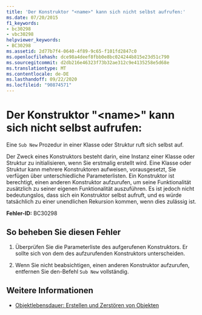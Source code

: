 ```yaml
---
title: 'Der Konstruktor "<name>" kann sich nicht selbst aufrufen:'
ms.date: 07/20/2015
f1_keywords:
- bc30298
- vbc30298
helpviewer_keywords:
- BC30298
ms.assetid: 2d77b7f4-0640-4f89-9c65-f101fd2847c0
ms.openlocfilehash: dce98a4deef8fbb0e8bc024244b815e23d51c790
ms.sourcegitcommit: d2db216e46323f73b32ae312c9e4135258e5d68e
ms.translationtype: MT
ms.contentlocale: de-DE
ms.lasthandoff: 09/22/2020
ms.locfileid: "90874571"
---
```

# <a name="constructor-name-cannot-call-itself"></a>Der Konstruktor "\<name>" kann sich nicht selbst aufrufen:

Eine `Sub New` Prozedur in einer Klasse oder Struktur ruft sich selbst auf.  
  
 Der Zweck eines Konstruktors besteht darin, eine Instanz einer Klasse oder Struktur zu initialisieren, wenn Sie erstmalig erstellt wird. Eine Klasse oder Struktur kann mehrere Konstruktoren aufweisen, vorausgesetzt, Sie verfügen über unterschiedliche Parameterlisten. Ein Konstruktor ist berechtigt, einen anderen Konstruktor aufzurufen, um seine Funktionalität zusätzlich zu seiner eigenen Funktionalität auszuführen. Es ist jedoch nicht bedeutungslos, dass sich ein Konstruktor selbst aufruft, und es würde tatsächlich zu einer unendlichen Rekursion kommen, wenn dies zulässig ist.  
  
 **Fehler-ID:** BC30298  
  
## <a name="to-correct-this-error"></a>So beheben Sie diesen Fehler  
  
1. Überprüfen Sie die Parameterliste des aufgerufenen Konstruktors. Er sollte sich von dem des aufzurufenden Konstruktors unterscheiden.  
  
2. Wenn Sie nicht beabsichtigen, einen anderen Konstruktor aufzurufen, entfernen Sie den-Befehl `Sub New` vollständig.  
  
## <a name="see-also"></a>Weitere Informationen

- [Objektlebensdauer: Erstellen und Zerstören von Objekten](../../programming-guide/language-features/objects-and-classes/object-lifetime-how-objects-are-created-and-destroyed.md)
